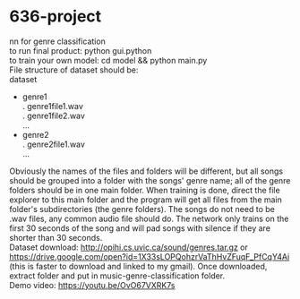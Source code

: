 # 636-project
nn for genre classification  
to run final product: python gui.python  
to train your own model: cd model && python main.py  
File structure of dataset should be:  
dataset  
 - genre1  
   . genre1file1.wav  
   . genre1file2.wav  
   ...  
 - genre2  
   . genre2file1.wav  
   ...  
    
Obviously the names of the files and folders will be different, but all songs should be grouped into a folder with
the songs' genre name; all of the genre folders should be in one main folder. When training is done, direct the 
file explorer to this main folder and the program will get all files from the main folder's subdirectories (the 
genre folders). The songs do not need to be .wav files, any common audio file should do. The network only trains on 
the first 30 seconds of the song and will pad songs with silence if they are shorter than 30 seconds.  
Dataset download: http://opihi.cs.uvic.ca/sound/genres.tar.gz  or https://drive.google.com/open?id=1X33sLOPQohzrVaThHvZFuqF_PfCqY4Ai 
(this is faster to download and linked to my gmail). Once downloaded, extract folder and put in music-genre-classification 
folder.  
Demo video: https://youtu.be/OvO67VXRK7s  
